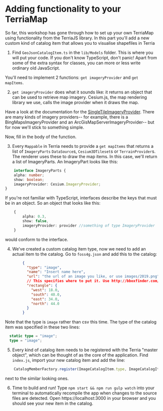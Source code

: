 # Adding functionality to your TerriaMap


So far, this workshop has gone through how to set up your own TerriaMap using functionality from the TerriaJS library. In this part you'll add a new custom kind of catalog item that allows you to visualise shapefiles in Terria

1) Find `GeoJsonCatalogItem.ts` in the `lib/Models` folder. This is where you will put your code. If you don't know TypeScript, don't panic! Apart from some of the extra syntax for classes, you can more or less write ordinary old JavaScript.

You'll need to implement 2 functions: `get imageryProvider` and `get mapItems`.

2) `get imageryProvider` does what it sounds like: it returns an object that can be used to retrieve map imagery. Cesium.js, the map rendering library we use, calls the image provider when it draws the map.

Have a look at the documentation for the [SingleTileImageryProvider](https://cesiumjs.org/Cesium/Build/Documentation/SingleTileImageryProvider.html?classFilter=imageryProvider). There are many kinds of imagery providers-- for example, there is a BingMapsImageryProvider and an ArcGisMapServerImageryProvider-- but for now we'll stick to something simple.

Now, fill in the body of the function.

3) Every `Mappable` in Terria needs to provide a `get mapItems` that returns a list of `ImageryParts` `DataSource`s, `Cesium3DTileset`s or `TerrainProvider`s. The renderer uses these to draw the map items. In this case, we'll return a list of ImageryParts. An ImageryPart looks like this:

```ts
    interface ImageryParts {
    alpha: number;
    show: boolean;
    imageryProvider: Cesium.ImageryProvider;
}
```

If you're not familiar with TypeScript, interfaces describe the keys that must be in an object. So an object that looks like this:

```ts
    {
        alpha: 0.3,
        show: false,
        imageryProvider: provider //something of type ImageryProvider
    }
```

would conform to the interface.

4) We've created a custom catalog item type, now we need to add an actual item to the catalog. Go to `foss4g.json` and add this to the catalog:

```json
        {
          "type": "image",
          "name": "Insert name here",
          "url": "the url of an image you like, or use images/2019.png",
          // This specifies where to put it. Use http://bboxfinder.com/ to pick the latitudes and longitudes of a bounding box, or use the one below.
          "rectangle": {
            "west": 18.0,
            "south": 40.0,
            "east": 34.0,
            "north": 44.0
          }
        }
```
Note that the type is `image` rather than csv this time. The type of the catalog item was specified in these two lines:

```ts
  static type = "image";
  type = "image";
```

5) Every kind of catalog item needs to be registered with the Terria "master object", which can be thought of as the core of the application. Find `index.js`, import your new catalog item and add the line:

```ts
    CatalogMemberFactory.register(ImageCatalogItem.type, ImageCatalogItem);
```

next to the similar looking ones.

6) Time to build and run! Type `npm start && npm run gulp watch` into your terminal to automatically recompile the app when changes to the source files are detected. Open https://localhost:3000 in your browser and you should see your new item in the catalog.
